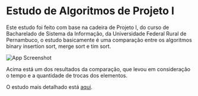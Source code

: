 
# Estudo de Algoritmos de Projeto I

Este estudo foi feito com base na cadeira de Projeto I, do curso de Bacharelado de Sistema da Informação, da Universidade Federal Rural de Pernambuco, o estudo basicamente é uma comparação entre os algoritmos binary insertion sort, merge sort e tim sort.





![App Screenshot](https://github.com/xandymelo/Estudo-Algoritmos-Projeto-I/assets/54015485/e9798c65-82fe-4ffc-89cc-35c9a598b8dc)

Acima está um dos resultados da comparação, que levou em consideração o tempo e a quantidade de trocas dos elementos.

O estudo mais detalhado está [aqui](https://github.com/xandymelo/Estudo-Algoritmos-Projeto-I/blob/main/Um%20Estudo%20comparativo%20sobre%20os%20algoritmos%20de%20ordena%C3%A7%C3%A3o%20Tim%20Sort%2C%20Binary%20Insertion%20Sort%20e%20Merge%20Sort%20(1).pdf).

